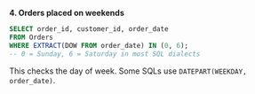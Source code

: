 **4. Orders placed on weekends**

```sql
SELECT order_id, customer_id, order_date
FROM Orders
WHERE EXTRACT(DOW FROM order_date) IN (0, 6);  
-- 0 = Sunday, 6 = Saturday in most SQL dialects
```

This checks the day of week. Some SQLs use `DATEPART(WEEKDAY, order_date)`.
